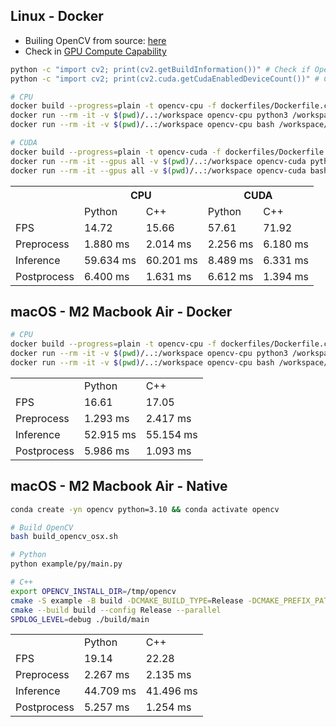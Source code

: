 ## Linux - Docker
- Builing OpenCV from source: [here](https://docs.opencv.org/4.10.0/d2/de6/tutorial_py_setup_in_ubuntu.html)
- Check in [GPU Compute Capability](https://developer.nvidia.com/cuda-gpus)

```bash
python -c "import cv2; print(cv2.getBuildInformation())" # Check if OpenCV build information
python -c "import cv2; print(cv2.cuda.getCudaEnabledDeviceCount())" # Check if CUDA is enabled

# CPU
docker build --progress=plain -t opencv-cpu -f dockerfiles/Dockerfile.cpu .
docker run --rm -it -v $(pwd)/..:/workspace opencv-cpu python3 /workspace/OpenCV/example/py/main.py
docker run --rm -it -v $(pwd)/..:/workspace opencv-cpu bash /workspace/OpenCV/example/run.sh

# CUDA
docker build --progress=plain -t opencv-cuda -f dockerfiles/Dockerfile.cuda .
docker run --rm -it --gpus all -v $(pwd)/..:/workspace opencv-cuda python3 /workspace/OpenCV/example/py/main.py
docker run --rm -it --gpus all -v $(pwd)/..:/workspace opencv-cuda bash /workspace/OpenCV/example/run.sh
```

<table>
  <tr>
    <th></th>
    <th colspan="2">CPU</th>
    <th colspan="2">CUDA</th>
  </tr>
  <tr>
    <td ></td>
    <td>Python</td>
    <td>C++</td>
    <td>Python</td>
    <td>C++</td>
  </tr>
  <tr>
    <td>FPS</td>
    <td>14.72</td>
    <td>15.66</td>
    <td>57.61</td>
    <td>71.92</td>
  </tr>
  <tr>
    <td>Preprocess</td>
    <td>1.880 ms</td>
    <td>2.014 ms</td>
    <td>2.256 ms</td>
    <td>6.180 ms</td>
  </tr>
  <tr>
    <td>Inference</td>
    <td>59.634 ms</td>
    <td>60.201 ms</td>
    <td>8.489 ms</td>
    <td>6.331 ms</td>
  </tr>
  <tr>
    <td>Postprocess</td>
    <td>6.400 ms</td>
    <td>1.631 ms</td>
    <td>6.612 ms</td>
    <td>1.394 ms</td>
  </tr>
</table>


## macOS - M2 Macbook Air - Docker
```bash
# CPU
docker build --progress=plain -t opencv-cpu -f dockerfiles/Dockerfile.cpu .
docker run --rm -it -v $(pwd)/..:/workspace opencv-cpu python3 /workspace/OpenCV/example/py/main.py
docker run --rm -it -v $(pwd)/..:/workspace opencv-cpu bash /workspace/OpenCV/example/run.sh
```

<table>
  <tr>
    <td ></td>
    <td>Python</td>
    <td>C++</td>
  </tr>
  <tr>
    <td>FPS</td>
    <td>16.61</td>
    <td>17.05</td>
  </tr>
  <tr>
    <td>Preprocess</td>
    <td>1.293 ms</td>
    <td>2.417 ms</td>
  </tr>
  <tr>
    <td>Inference</td>
    <td>52.915 ms</td>
    <td>55.154 ms</td>
  </tr>
  <tr>
    <td>Postprocess</td>
    <td>5.986 ms</td>
    <td>1.093 ms</td>
  </tr>
</table>


## macOS - M2 Macbook Air - Native
```bash
conda create -yn opencv python=3.10 && conda activate opencv

# Build OpenCV
bash build_opencv_osx.sh

# Python
python example/py/main.py

# C++
export OPENCV_INSTALL_DIR=/tmp/opencv
cmake -S example -B build -DCMAKE_BUILD_TYPE=Release -DCMAKE_PREFIX_PATH=$OPENCV_INSTALL_DIR
cmake --build build --config Release --parallel
SPDLOG_LEVEL=debug ./build/main
```

<table>
  <tr>
    <td ></td>
    <td>Python</td>
    <td>C++</td>
  </tr>
  <tr>
    <td>FPS</td>
    <td>19.14</td>
    <td>22.28</td>
  </tr>
  <tr>
    <td>Preprocess</td>
    <td>2.267 ms</td>
    <td>2.135 ms</td>
  </tr>
  <tr>
    <td>Inference</td>
    <td>44.709 ms</td>
    <td>41.496 ms</td>
  </tr>
  <tr>
    <td>Postprocess</td>
    <td>5.257 ms</td>
    <td>1.254 ms</td>
  </tr>
</table>